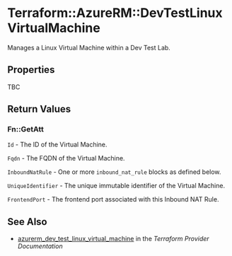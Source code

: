 # Terraform::AzureRM::DevTestLinuxVirtualMachine

Manages a Linux Virtual Machine within a Dev Test Lab.

## Properties

TBC

## Return Values

### Fn::GetAtt

`Id` - The ID of the Virtual Machine.

`Fqdn` - The FQDN of the Virtual Machine.

`InboundNatRule` - One or more `inbound_nat_rule` blocks as defined below.

`UniqueIdentifier` - The unique immutable identifier of the Virtual Machine.

`FrontendPort` - The frontend port associated with this Inbound NAT Rule.

## See Also

* [azurerm_dev_test_linux_virtual_machine](https://www.terraform.io/docs/providers/azurerm/r/dev_test_linux_virtual_machine.html) in the _Terraform Provider Documentation_